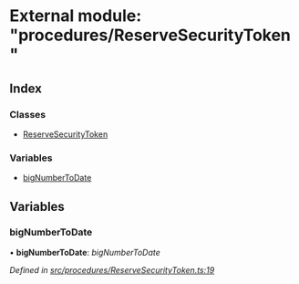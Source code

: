 # External module: "procedures/ReserveSecurityToken"

## Index

### Classes

- [ReserveSecurityToken](../classes/_procedures_reservesecuritytoken_.reservesecuritytoken.md)

### Variables

- [bigNumberToDate](_procedures_reservesecuritytoken_.md#bignumbertodate)

## Variables

### bigNumberToDate

• **bigNumberToDate**: _bigNumberToDate_

_Defined in [src/procedures/ReserveSecurityToken.ts:19](https://github.com/PolymathNetwork/polymath-sdk/blob/d34930f/src/procedures/ReserveSecurityToken.ts#L19)_
